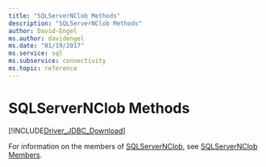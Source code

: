 ```yaml
---
title: "SQLServerNClob Methods"
description: "SQLServerNClob Methods"
author: David-Engel
ms.author: davidengel
ms.date: "01/19/2017"
ms.service: sql
ms.subservice: connectivity
ms.topic: reference
---
```

# SQLServerNClob Methods
[!INCLUDE[Driver_JDBC_Download](../../../includes/driver_jdbc_download.md)]

  For information on the members of [SQLServerNClob](../../../connect/jdbc/reference/sqlservernclob-class.md), see [SQLServerNClob Members](../../../connect/jdbc/reference/sqlservernclob-members.md).  
  
  
